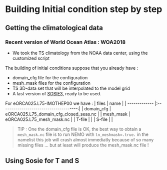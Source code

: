 # Building Initial condition step by step

## Getting the climatological data
### Recent version of World Ocean Atlas : WOA2018
  * We took the TS climatology from the NOAA data center, using the customized script 

The building of initial conditions suppose that you already have :
  * domain_cfg file for the configuration
  * mesh_mask files for the configuration
  * TS 3D-data set that will be interpolated to the model grid
  * A last version of [SOSIE3](https://github.com/brodeau/SOSIE), ready to be used. 

For eORCA025.L75-IMOTHEP00 we have :
|  files        | name                                   |
| ------------- |:--------------------------------------:|
| domain_cfg    | eORCA025.L75_domain_cfg_closed_seas.nc |
| mesh_mask     | eORCA025.L75_mesh_mask.nc              |
| T-file        |                                        |
| S-file        |                                        |

> TIP : One the domain_cfg file is OK, the best way to obtain a `mesh_mask.nc` file is to run NEMO with `ln_meshmask=.true.` in the namelist
> this job will crash almost immediatly because of so many missing files ... but at least will produce the mesh_mask.nc file !

## Using Sosie for T and S
